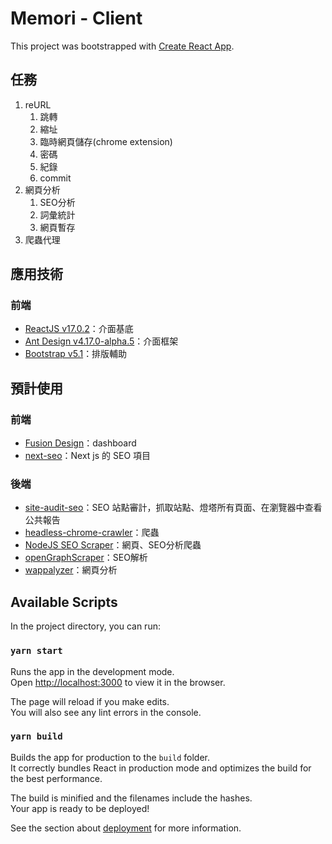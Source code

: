 # Memori - Client

This project was bootstrapped with [Create React App].

## 任務
1. reURL
   1. 跳轉
   2. 縮址
   3. 臨時網頁儲存(chrome extension)
   4. 密碼
   5. 紀錄
   6. commit
2. 網頁分析
   1. SEO分析
   2. 詞彙統計
   3. 網頁暫存
3. 爬蟲代理

## 應用技術
### 前端
- [ReactJS v17.0.2]：介面基底
- [Ant Design v4.17.0-alpha.5]：介面框架
- [Bootstrap v5.1]：排版輔助

## 預計使用
### 前端
- [Fusion Design]：dashboard
- [next-seo]：Next js 的 SEO 項目

### 後端
- [site-audit-seo]：SEO 站點審計，抓取站點、燈塔所有頁面、在瀏覽器中查看公共報告
- [headless-chrome-crawler]：爬蟲
- [NodeJS SEO Scraper]：網頁、SEO分析爬蟲
- [openGraphScraper]：SEO解析
- [wappalyzer]：網頁分析

## Available Scripts

In the project directory, you can run:

### `yarn start`

Runs the app in the development mode.\
Open [http://localhost:3000] to view it in the browser.

The page will reload if you make edits.\
You will also see any lint errors in the console.

<!-- ### `yarn test`

Launches the test runner in the interactive watch mode.\
See the section about [running tests] for more information. -->

### `yarn build`

Builds the app for production to the `build` folder.\
It correctly bundles React in production mode and optimizes the build for the best performance.

The build is minified and the filenames include the hashes.\
Your app is ready to be deployed!

See the section about [deployment] for more information.

[ReactJS v17.0.2]: https://zh-hant.reactjs.org/
[Ant Design v4.17.0-alpha.5]: https://ant.design/index-cn
[Bootstrap v5.1]: https://getbootstrap.com/docs/5.1/getting-started/introduction/
[Fusion Design]: https://fusion.design/pc/?themeid=2
[wappalyzer]: https://www.npmjs.com/package/wappalyzer
[next-seo]: https://github.com/garmeeh/next-seo
[site-audit-seo]: https://github.com/viasite/site-audit-seo
[headless-chrome-crawler]: [headless-chrome-crawler]
[NodeJS SEO Scraper]: https://www.npmjs.com/package/seo-scraper
[openGraphScraper]: https://github.com/jshemas/openGraphScraper
[Create React App]: https://github.com/facebook/create-react-app
[http://localhost:3000]: http://localhost:3000
[localhost]: http://localhost:3000
[running tests]: https://facebook.github.io/create-react-app/docs/running-tests
[deployment]: https://facebook.github.io/create-react-app/docs/deployment